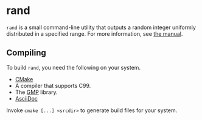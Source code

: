 rand
======
`rand` is a small command-line utility that outputs a random integer uniformly
distributed in a specified range. For more information, see
[the manual](manual.asciidoc).

Compiling
---------
To build `rand`, you need the following on your system.

*   [CMake](http://www.cmake.org)
*   A compiler that supports C99.
*   The [GMP](http://gmplib.org/) library.
*   [AsciiDoc](http://www.methods.co.nz/asciidoc/)

Invoke `cmake [...] <srcdir>` to generate build files for your system.
